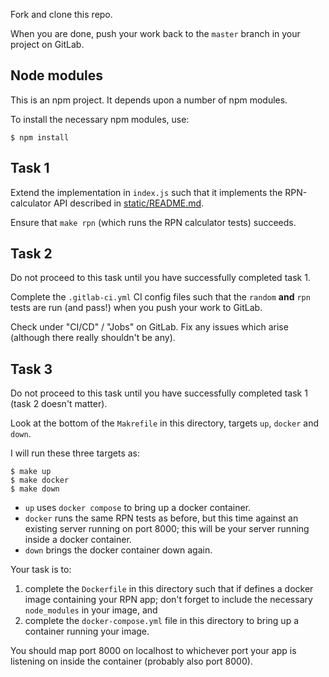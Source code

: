 Fork and clone this repo.

When you are done, push your work back to the `master` branch in your project on GitLab.

## Node modules

This is an npm project.  It depends upon a number of npm modules.

To install the necessary npm modules, use:

    $ npm install

## Task 1

Extend the implementation in `index.js` such that it implements the RPN-calculator API described in
[static/README.md](static/README.md).

Ensure that `make rpn` (which runs the RPN calculator tests) succeeds.


## Task 2

Do not proceed to this task until you have successfully completed task 1.

Complete the `.gitlab-ci.yml` CI config files such that the `random` **and** `rpn` tests
are run (and pass!) when you push your work to GitLab.

Check under "CI/CD" / "Jobs" on GitLab.  Fix any issues which arise (although there really shouldn't be any).

## Task 3

Do not proceed to this task until you have successfully completed task 1 (task 2 doesn't matter).

Look at the bottom of the `Makrefile` in this directory, targets `up`, `docker` and `down`.

I will run these three targets as:

```
$ make up
$ make docker
$ make down
```

- `up` uses `docker compose` to bring up a docker container.
- `docker` runs the same RPN tests as before, but this time against an existing server running on port 8000; this will be your server running inside a docker container.
- `down` brings the docker container down again.

Your task is to:

1. complete the `Dockerfile` in this directory such that if defines a docker image containing your RPN app;
   don't forget to include the necessary `node_modules` in your image, and
2. complete the `docker-compose.yml` file in this directory to bring up a container running your image.

You should map port 8000 on localhost to whichever port your app is listening on inside the container
(probably also port 8000).
